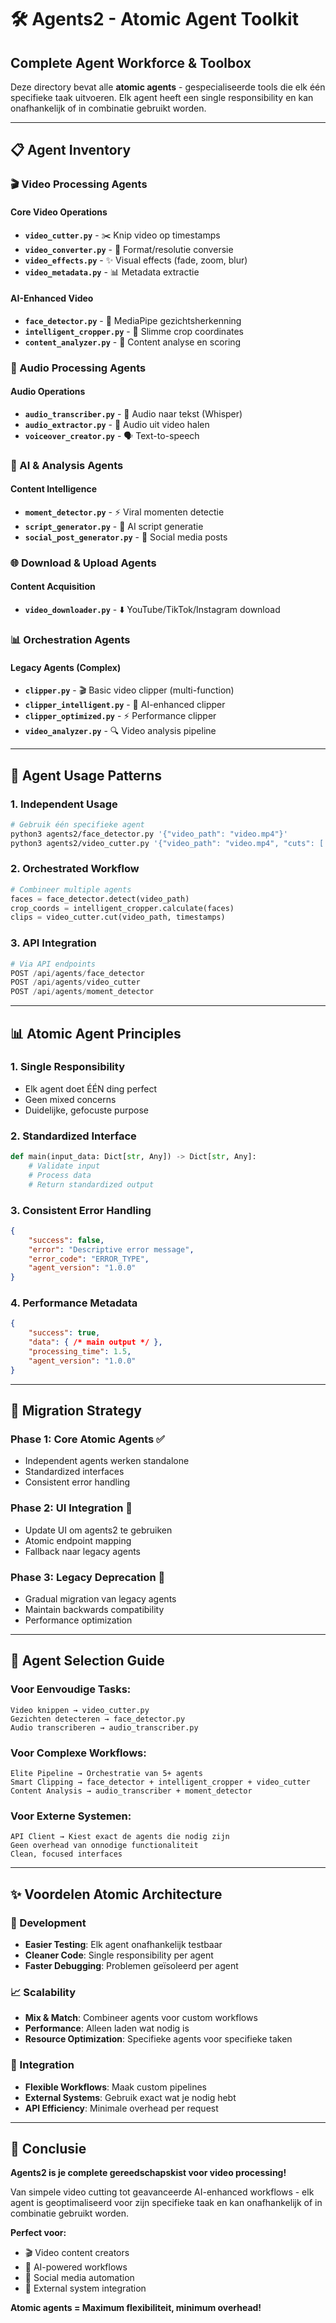 # 🛠️ Agents2 - Atomic Agent Toolkit

## **Complete Agent Workforce & Toolbox**

Deze directory bevat alle **atomic agents** - gespecialiseerde tools die elk één specifieke taak uitvoeren. Elk agent heeft een single responsibility en kan onafhankelijk of in combinatie gebruikt worden.

---

## **📋 Agent Inventory**

### **🎬 Video Processing Agents**

#### **Core Video Operations**
- **`video_cutter.py`** - ✂️ Knip video op timestamps
- **`video_converter.py`** - 🔄 Format/resolutie conversie 
- **`video_effects.py`** - ✨ Visual effects (fade, zoom, blur)
- **`video_metadata.py`** - 📊 Metadata extractie

#### **AI-Enhanced Video**
- **`face_detector.py`** - 👤 MediaPipe gezichtsherkenning
- **`intelligent_cropper.py`** - 🎯 Slimme crop coordinates
- **`content_analyzer.py`** - 🧠 Content analyse en scoring

### **🎵 Audio Processing Agents**

#### **Audio Operations**
- **`audio_transcriber.py`** - 📝 Audio naar tekst (Whisper)
- **`audio_extractor.py`** - 🎵 Audio uit video halen
- **`voiceover_creator.py`** - 🗣️ Text-to-speech

### **🧠 AI & Analysis Agents**

#### **Content Intelligence**
- **`moment_detector.py`** - ⚡ Viral momenten detectie
- **`script_generator.py`** - 📝 AI script generatie
- **`social_post_generator.py`** - 📱 Social media posts

### **🌐 Download & Upload Agents**

#### **Content Acquisition**
- **`video_downloader.py`** - ⬇️ YouTube/TikTok/Instagram download

### **📊 Orchestration Agents**

#### **Legacy Agents (Complex)**
- **`clipper.py`** - 🎬 Basic video clipper (multi-function)
- **`clipper_intelligent.py`** - 🤖 AI-enhanced clipper
- **`clipper_optimized.py`** - ⚡ Performance clipper
- **`video_analyzer.py`** - 🔍 Video analysis pipeline

---

## **🚀 Agent Usage Patterns**

### **1. Independent Usage**
```bash
# Gebruik één specifieke agent
python3 agents2/face_detector.py '{"video_path": "video.mp4"}'
python3 agents2/video_cutter.py '{"video_path": "video.mp4", "cuts": [...]}'
```

### **2. Orchestrated Workflow**
```python
# Combineer multiple agents
faces = face_detector.detect(video_path)
crop_coords = intelligent_cropper.calculate(faces)
clips = video_cutter.cut(video_path, timestamps)
```

### **3. API Integration**
```python
# Via API endpoints
POST /api/agents/face_detector
POST /api/agents/video_cutter
POST /api/agents/moment_detector
```

---

## **📊 Atomic Agent Principles**

### **1. Single Responsibility**
- Elk agent doet ÉÉN ding perfect
- Geen mixed concerns
- Duidelijke, gefocuste purpose

### **2. Standardized Interface**
```python
def main(input_data: Dict[str, Any]) -> Dict[str, Any]:
    # Validate input
    # Process data  
    # Return standardized output
```

### **3. Consistent Error Handling**
```json
{
    "success": false,
    "error": "Descriptive error message",
    "error_code": "ERROR_TYPE",
    "agent_version": "1.0.0"
}
```

### **4. Performance Metadata**
```json
{
    "success": true,
    "data": { /* main output */ },
    "processing_time": 1.5,
    "agent_version": "1.0.0"
}
```

---

## **🔧 Migration Strategy**

### **Phase 1: Core Atomic Agents** ✅
- Independent agents werken standalone
- Standardized interfaces
- Consistent error handling

### **Phase 2: UI Integration** 🔄
- Update UI om agents2 te gebruiken
- Atomic endpoint mapping
- Fallback naar legacy agents

### **Phase 3: Legacy Deprecation** 📅
- Gradual migration van legacy agents
- Maintain backwards compatibility
- Performance optimization

---

## **🎯 Agent Selection Guide**

### **Voor Eenvoudige Tasks:**
```
Video knippen → video_cutter.py
Gezichten detecteren → face_detector.py
Audio transcriberen → audio_transcriber.py
```

### **Voor Complexe Workflows:**
```
Elite Pipeline → Orchestratie van 5+ agents
Smart Clipping → face_detector + intelligent_cropper + video_cutter
Content Analysis → audio_transcriber + moment_detector
```

### **Voor Externe Systemen:**
```
API Client → Kiest exact de agents die nodig zijn
Geen overhead van onnodige functionaliteit
Clean, focused interfaces
```

---

## **✨ Voordelen Atomic Architecture**

### **🔧 Development**
- **Easier Testing**: Elk agent onafhankelijk testbaar
- **Cleaner Code**: Single responsibility per agent
- **Faster Debugging**: Problemen geïsoleerd per agent

### **📈 Scalability**
- **Mix & Match**: Combineer agents voor custom workflows
- **Performance**: Alleen laden wat nodig is
- **Resource Optimization**: Specifieke agents voor specifieke taken

### **🔗 Integration**
- **Flexible Workflows**: Maak custom pipelines
- **External Systems**: Gebruik exact wat je nodig hebt
- **API Efficiency**: Minimale overhead per request

---

## **🎪 Conclusie**

**Agents2 is je complete gereedschapskist voor video processing!**

Van simpele video cutting tot geavanceerde AI-enhanced workflows - elk agent is geoptimaliseerd voor zijn specifieke taak en kan onafhankelijk of in combinatie gebruikt worden.

**Perfect voor:**
- 🎬 Video content creators
- 🤖 AI-powered workflows  
- 📱 Social media automation
- 🔗 External system integration

**Atomic agents = Maximum flexibiliteit, minimum overhead!**
